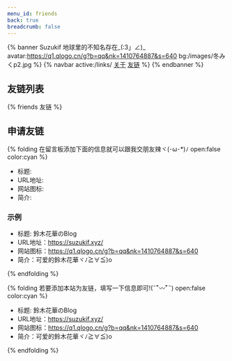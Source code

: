 ```yaml
---
menu_id: friends
back: true
breadcrumb: false
---
```


{% banner Suzukif 地球里的不知名存在_(:3」∠)_ avatar:https://q1.qlogo.cn/g?b=qq&nk=1410764887&s=640 bg:/images/冬みくp2.jpg %}
{% navbar active:/links/ [关于](/about/) [友链](/links/) %}
{% endbanner %}

## 友链列表

{% friends 友链 %}

## 申请友链
{% folding 在留言板添加下面的信息就可以跟我交朋友辣ヾ⁠(⁠･⁠ω⁠･⁠*⁠)⁠ﾉ open:false color:cyan %}

- 标题:
- URL地址:
- 网站图标:
- 简介:

### 示例
- 标题: 鈴木花華のBlog
- URL地址：https://suzukif.xyz/
- 网站图标：https://q1.qlogo.cn/g?b=qq&nk=1410764887&s=640
- 简介：可爱的鈴木花華ヾﾉ≧∀≦)o

{% endfolding %}

{% folding 若要添加本站为友链，填写一下信息即可!(˵¯͒〰¯͒˵) open:false color:cyan %}

- 标题: 鈴木花華のBlog
- URL地址：https://suzukif.xyz/
- 网站图标：https://q1.qlogo.cn/g?b=qq&nk=1410764887&s=640
- 简介：可爱的鈴木花華ヾﾉ≧∀≦)o

{% endfolding %}